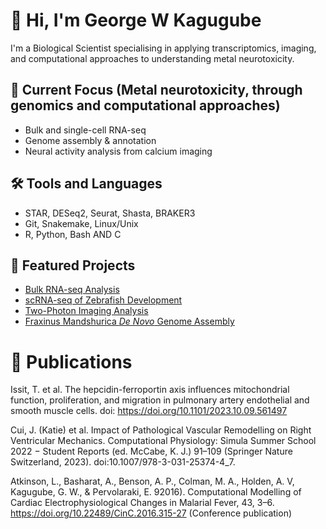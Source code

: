# 👋 Hi, I'm George W Kagugube

I'm a Biological Scientist specialising in applying transcriptomics, imaging, and computational approaches to understanding metal neurotoxicity.

## 🔬 Current Focus (Metal neurotoxicity, through genomics and computational approaches)
- Bulk and single-cell RNA-seq
- Genome assembly & annotation
- Neural activity analysis from calcium imaging

## 🛠 Tools and Languages
- STAR, DESeq2, Seurat, Shasta, BRAKER3
- Git, Snakemake, Linux/Unix
- R, Python, Bash AND C

## 📁 Featured Projects
- [Bulk RNA-seq Analysis](https://github.com/GeorgeKagugube/bulk-rnaseq-zebrafish-mouse-human)
- [scRNA-seq of Zebrafish Development](https://github.com/GeorgeKagugube/scRNAseq-zebrafish-development)
- [Two-Photon Imaging Analysis](https://github.com/GeorgeKagugube/two-photon-calcium-zebrafish)
- [Fraxinus Mandshurica _De Novo_ Genome Assembly](https://github.com/GeorgeKagugube/fraxinus-genome-assembly)

# 📁 Publications

Issit, T. et al. The hepcidin-ferroportin axis influences mitochondrial function, proliferation, and migration in pulmonary artery endothelial and smooth muscle cells. doi: https://doi.org/10.1101/2023.10.09.561497

Cui, J. (Katie) et al. Impact of Pathological Vascular Remodelling on Right Ventricular Mechanics. Computational Physiology: Simula Summer School 2022 − Student Reports (ed. McCabe, K. J.) 91–109 (Springer Nature Switzerland, 2023). doi:10.1007/978-3-031-25374-4_7.

Atkinson, L., Basharat, A., Benson, A. P., Colman, M. A., Holden, A. V, Kagugube, G. W., & Pervolaraki, E. 92016). Computational Modelling of Cardiac Electrophysiological Changes in Malarial Fever, 43, 3–6. https://doi.org/10.22489/CinC.2016.315-27 (Conference publication)
